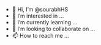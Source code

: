 - 👋 Hi, I’m @sourabhHS
- 👀 I’m interested in ...
- 🌱 I’m currently learning ...
- 💞️ I’m looking to collaborate on ...
- 📫 How to reach me ...

<!---
sourabhHS/sourabhHS is a ✨ special ✨ repository because its `README.md` (this file) appears on your GitHub profile.
You can click the Preview link to take a look at your changes.
--->
